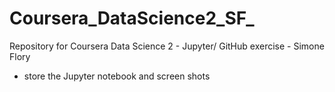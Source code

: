 # Coursera_DataScience2_SF_
Repository for Coursera Data Science 2 - Jupyter/ GitHub exercise - Simone Flory

- store the Jupyter notebook and screen shots
